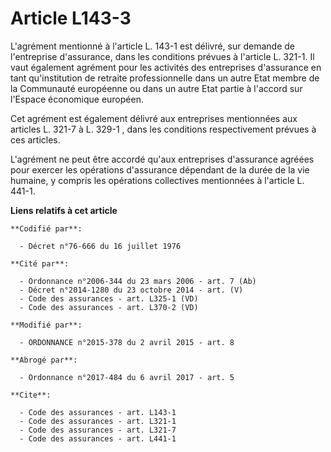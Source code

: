 # Article L143-3

L'agrément mentionné à l'article L. 143-1 est délivré, sur demande de l'entreprise d'assurance, dans les conditions prévues à
l'article L. 321-1. Il vaut également agrément pour les activités des entreprises d'assurance en tant qu'institution de
retraite professionnelle dans un autre Etat membre de la Communauté européenne ou dans un autre Etat partie à l'accord sur
l'Espace économique européen. 

Cet agrément est également délivré aux entreprises mentionnées aux articles L. 321-7 à    L. 329-1 , dans les conditions
respectivement prévues à ces articles. 

L'agrément ne peut être accordé qu'aux entreprises d'assurance agréées pour exercer les opérations d'assurance dépendant de
la durée de la vie humaine, y compris les opérations collectives mentionnées à l'article L. 441-1.

**Liens relatifs à cet article**

	**Codifié par**:

	  - Décret n°76-666 du 16 juillet 1976

	**Cité par**:

	  - Ordonnance n°2006-344 du 23 mars 2006 - art. 7 (Ab)
	  - Décret n°2014-1280 du 23 octobre 2014 - art. (V)
	  - Code des assurances - art. L325-1 (VD)
	  - Code des assurances - art. L370-2 (VD)

	**Modifié par**:

	  - ORDONNANCE n°2015-378 du 2 avril 2015 - art. 8

	**Abrogé par**:

	  - Ordonnance n°2017-484 du 6 avril 2017 - art. 5

	**Cite**:

	  - Code des assurances - art. L143-1
	  - Code des assurances - art. L321-1
	  - Code des assurances - art. L321-7
	  - Code des assurances - art. L441-1
